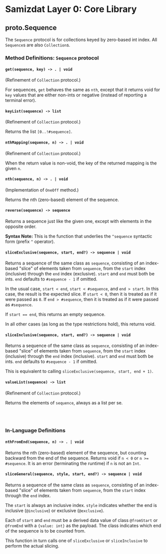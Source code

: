 Samizdat Layer 0: Core Library
==============================

proto.Sequence
--------------

The `Sequence` protocol is for collections keyed by zero-based int index.
All `Sequence`s are also `Collection`s.


### Method Definitions: `Sequence` protocol

#### `get(sequence, key) -> . | void`

(Refinement of `Collection` protocol.)

For sequences, `get` behaves the same as `nth`, except that it returns
void for `key` values that are either non-ints or negative (instead of
reporting a terminal error).

#### `keyList(sequence) -> list`

(Refinement of `Collection` protocol.)

Returns the list `[0..!#sequence]`.

#### `nthMapping(sequence, n) -> . | void`

(Refinement of `Collection` protocol.)

When the return value is non-void, the key of the returned mapping is the
given `n`.

#### `nth(sequence, n) -> . | void`

(Implementation of `OneOff` method.)

Returns the nth (zero-based) element of the sequence.

#### `reverse(sequence) -> sequence`

Returns a sequence just like the given one, except with elements in
the opposite order.

**Syntax Note:** This is the function that underlies the `^sequence`
syntactic form (prefix `^` operator).

#### `sliceExclusive(sequence, start, end?) -> sequence | void`

Returns a sequence of the same class as `sequence`, consisting of an
index-based "slice" of elements taken from `sequence`, from the `start`
index (inclusive) through the `end` index (exclusive). `start` and `end`
must both be ints. `end` defaults to `#sequence - 1` if omitted.

In the usual case, `start < end`, `start < #sequence`, and `end > start`.
In this case, the result is the expected slice. If `start < 0`, then it is
treated as if it were passed as `0`. If `end > #sequence`, then it is
treated as if it were passed as `#sequence`.

If `start == end`, this returns an empty sequence.

In all other cases (as long as the type restrictions hold), this returns void.

#### `sliceInclusive(sequence, start, end?) -> sequence | void`

Returns a sequence of the same class as `sequence`, consisting of an
index-based "slice" of elements taken from `sequence`, from the `start`
index (inclusive) through the `end` index (inclusive). `start` and `end`
must both be ints. `end` defaults to `#sequence - 1` if omitted.

This is equivalent to calling `sliceExclusive(sequence, start, end + 1)`.

#### `valueList(sequence) -> list`

(Refinement of `Collection` protocol.)

Returns the elements of `sequence`, always as a list per se.


<br><br>
### In-Language Definitions

#### `nthFromEnd(sequence, n) -> . | void`

Returns the nth (zero-based) element of the sequence, but counting backward
from the end of the sequence. Returns void if `n < 0` or `n >= #sequence`.
It is an error (terminating the runtime) if `n` is not an `Int`.

#### `sliceGeneral(sequence, style, start, end?) -> sequence | void`

Returns a sequence of the same class as `sequence`, consisting of an
index-based "slice" of elements taken from `sequence`, from the `start`
index through the `end` index.

The `start` is always an inclusive index. `style` indicates whether the
end is inclusive (`@inclusive`) or exclusive (`@exclusive`).

Each of `start` and `end` must be a derived data value of class `@fromStart`
or `@fromEnd` with a `{value: int}` as the payload. The class indicates which
end of the sequence is to be counted from.

This function in turn calls one of `sliceExclusive` or `sliceInclusive` to
perform the actual slicing.
